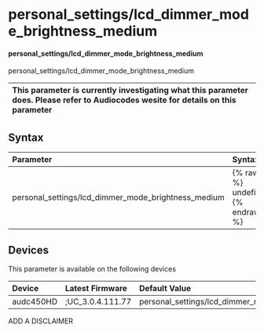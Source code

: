 ﻿---
description: personal_settings/lcd_dimmer_mode_brightness_medium
search: false
---

# personal_settings/lcd_dimmer_mode_brightness_medium

#### personal_settings/lcd_dimmer_mode_brightness_medium

personal_settings/lcd_dimmer_mode_brightness_medium


| This parameter is currently investigating what this parameter does. Please refer to Audiocodes wesite for details on this parameter | 
| :--- |

## Syntax
| Parameter | Syntax |
| :--- | :--- |
|personal_settings/lcd_dimmer_mode_brightness_medium | {% raw %} undefined {% endraw %}|

## Devices
This parameter is available on the following devices

| Device | Latest Firmware | Default Value |
|:---|:---|:---|
| audc450HD | ;UC_3.0.4.111.77 | personal_settings/lcd_dimmer_mode_brightness_medium=26 

ADD A DISCLAIMER
